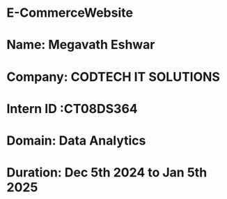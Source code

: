 # E-CommerceWebsite
# Name: Megavath Eshwar
# Company: CODTECH IT SOLUTIONS
# Intern ID :CT08DS364
# Domain: Data Analytics
# Duration: Dec 5th 2024 to Jan 5th 2025
